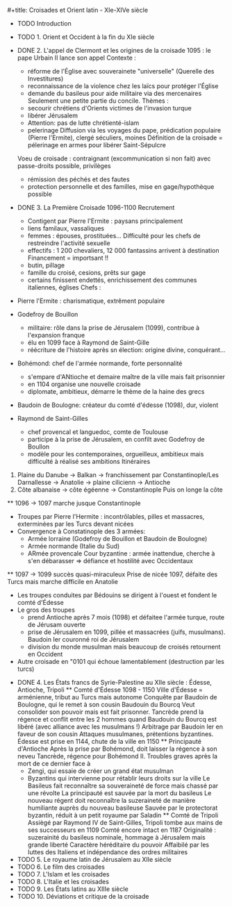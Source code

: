 #+title: Croisades et Orient latin - XIe-XIVe siècle

* TODO Introduction
* TODO 1. Orient et Occident à la fin du XIe siècle
* DONE 2. L'appel de Clermont et les origines de la croisade
  1095 : le pape Urbain II lance son appel
  Contexte :
  - réforme de l'Église avec souverainete "universelle" (Querelle des Investitures)
  - reconnaissance de la violence chez les laïcs pour protéger l'Église
  - demande du basileus pour aide militaire via des mercenaires
  Seulement une petite partie du concile. Thèmes :
  - secourir chrétiens d'Orients victimes de l'invasion turque
  - libérer Jérusalem
  - Attention: pas de lutte chrétienté-islam
  - pelerinage
  Diffusion via les voyages du pape, prédication populaire (Pierre l'Ermite), clergé séculiers, moines
  Définition de la croisade = pélerinage en armes pour libérer Saint-Sépulcre

  Voeu de croisade : contraignant (excommunication si non fait) avec passe-droits possible, privilèges
  - rémission des péchés et des fautes
  - protection personnelle et des familles, mise en gage/hypothèque possible
* DONE 3. La Première Croisade 1096-1100
  Recrutement
  - Contigent par Pierre l'Ermite : paysans principalement
  - liens familaux, vassaliques
  - femmes : épouses, prostituées... Difficulté pour les chefs de restreindre l'activité sexuelle
  - effectifs : 1 200 chevaliers, 12 000 fantassins arrivent à destination
  Financement = importsant !!
  - butin, pillage
  - famille du croisé, cesions, prêts sur gage
  - certains finissent endettés, enrichissement des communes italiennes, églises
 Chefs :
 - Pierre l'Ermite : charismatique, extrêment populaire

 - Godefroy de Bouillon
   - militaire: rôle dans la prise de Jérusalem (1099), contribue à l'expansion franque
   - élu en 1099 face à Raymond de Saint-Gille
   - réécriture de l'histoire après sn élection: origine divine, conquérant...
 - Bohémond: chef de l'armée normande, forte personnalité
   - s'empare d'ANtioche et demaire maître de la ville mais fait prisonnier
   - en 1104 organise une nouvelle croisade
   - diplomate, ambitieux, démarre le thème de la haine des grecs
 - Baudoin de Boulogne: créateur du comté d'édesse (1098), dur, violent
 - Raymond de Saint-Gilles
   - chef provencal et languedoc, comte de Toulouse
   - participe à la prise de Jérusalem, en confilt avec Godefroy de Boullon
   - modèle pour les contemporaines, orgueilleux, ambitieux mais difficulté à réalisé ses ambitions
 Itinéraires
 1. Plaine du Danube -> Balkan -> franchissement par Constantinople/Les Darnallesse -> Anatolie -> plaine cilicienn -> Antioche
 2. Côte albanaise -> côte égéenne -> Constantinople
 Puis on longe la côte

** 1096 -> 1097 marche jusque Constantinople
   - Troupes par Pierre l'Hermite : incontrôlables, pilles et massacres, exterminées par les Turcs devant nicées
   - Convergence à Constatinople des 3 armées:
     - Armée lorraine (Godefroy de Bouillon et Baudoin de Boulogne)
     - Armée normande (Italie du Sud)
     - ARmée provencale
   Cour byzantine : armée inattendue, cherche à s'en débarasser => défiance et hostilité avec Occidentaux
         
    
** 1097 -> 1099 succès quasi-miraculeux
   Prise de nicée 1097, défaite des Turcs mais marche difficile en Anatolie
   - Les troupes conduites par Bédouins se dirigent à l'ouest et fondent le comté d'Édesse
   - Le gros des troupes
     - prend Antioche après 7 mois (1098) et défaitee l'armée turque, route de Jérusam ouverte
     - prise de Jérusalem en 1099, pillée et massacrées (juifs, musulmans). Baudoin Ier couronné roi de Jérusalem
     - division du monde musulman mais beaucoup de croisés retournent en Occident
   - Autre croisade en "0101 qui échoue lamentablement (destruction par les turcs)
     
* DONE 4. Les États francs de Syrie-Palestine au XIIe siècle : Édesse, Antioche, Tripoli
** Comté d'Édesse 1098 - 1150
  Ville d'Édesse = arménienne, tribut au Turcs mais autonome
  Conquête par Baudoin de Boulogne, qui le remet à son cousin Baudouin du Bourcq
  Veut consolider son pouvoir mais est fait prisonner.
  Tancrède prend la régence et conflit entre les 2 hommes quand Baudouin du Bourcq est libéré (avec alliance avec les musulmans !)
  Arbitrage par Baudoin Ier en faveur de son cousin
  Attaques musulmanes, prétentions byzantines.
  Édesse est prise en 1144, chute de la ville en  1150
** Principauté d'Antioche
   Après la prise par Bohémond, doit laisser la régence à son neveu Tancrède, régence pour Bohémond II.
   Troubles graves après la mort de ce dernier face à
   - Zengì, qui essaie de créer un grand état musulman
   - Byzantins qui intervienne pour rétablir leurs droits sur la ville
   Le Basileus fait reconnaître sa souveraineté de force mais chassé par une révolte
   La principauté est sauvée par la mort du basileus
   Le nouveau régent doit reconnaître la suzeraineté de manière humiliante auprès du nouveau basileuse
   Sauvée par le protectorat byzantin, réduit à un petit royaume par Saladin
** Comté de Tripoli
   Assiègé par Raymond IV de Saint-Gilles, Tripoli tombe aux mains de ses successeurs en 1109
   Comté encore intact en 1187
   Originalité : suzerainité du basileus nominale, hommage à Jérusalem mais grande liberté
   Caractère héréditaire du pouvoir
   Affaibilé par les luttes des Italiens et indépendance des ordres militaires
* TODO 5. Le royaume latin de Jérusalem au XIIe siècle
* TODO 6. Le film des croisades
* TODO 7. L'Islam et les croisades
* TODO 8. L'Italie et les croisades
* TODO 9. Les États latins au XIIIe siècle
* TODO 10. Déviations et critique de la croisade
